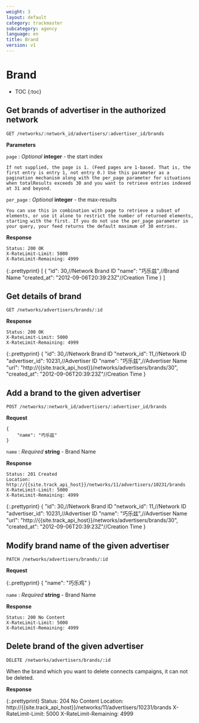 ```yaml
---
weight: 3
layout: default
category: trackmaster
subcategory: agency
language: en
title: Brand
version: v1
---
```


# Brand #

* TOC
{:toc}


## Get brands of advertiser in the authorized network

    GET /networks/:network_id/advertisers/:advertiser_id/brands

**Parameters**

`page`
: _Optional_ **integer** - the start index

	If not supplied, the page is 1. (Feed pages are 1-based. That is, the first entry is entry 1, not entry 0.) Use this parameter as a pagination mechanism along with the per_page parameter for situations when totalResults exceeds 30 and you want to retrieve entries indexed at 31 and beyond.

`per_page`
: _Optional_ **integer** - the max-results

	You can use this in combination with page to retrieve a subset of elements, or use it alone to restrict the number of returned elements, starting with the first. If you do not use the per_page parameter in your query, your feed returns the default maximum of 30 entries.

**Response**

    Status: 200 OK
    X-RateLimit-Limit: 5000
    X-RateLimit-Remaining: 4999


{:.prettyprint}
    [
      {
        "id": 30,//Network Brand ID
        "name": "巧乐兹",//Brand Name
        "created_at": "2012-09-06T20:39:23Z"//Creation Time
      }
    ]


## Get details of brand

    GET /networks/advertisers/brands/:id

**Response**

    Status: 200 OK
    X-RateLimit-Limit: 5000
    X-RateLimit-Remaining: 4999

{:.prettyprint}
    {
        "id": 30,//Network Brand ID
        "network_id": 11,//Network ID
        "advertiser_id": 10231,//Advertiser ID
        "name": "巧乐兹",//Advertiser Name
        "url": "http://{{site.track_api_host}}/networks/advertisers/brands/30",
        "created_at": "2012-09-06T20:39:23Z"//Creation Time
    }


## Add a brand to the given advertiser 

    POST /networks/:network_id/advertisers/:advertiser_id/brands

**Request**

    {
        "name": "巧乐兹"
    }

`name`
: _Required_ **string** - Brand Name

**Response**

    Status: 201 Created 
    Location: http://{{site.track_api_host}}/networks/11/advertisers/10231/brands
    X-RateLimit-Limit: 5000
    X-RateLimit-Remaining: 4999

{:.prettyprint}
    {
        "id": 30,//Network Brand ID
        "network_id": 11,//Network ID
        "advertiser_id": 10231,//Advertiser ID
        "name": "巧乐兹",//Advertiser Name
        "url": "http://{{site.track_api_host}}/networks/advertisers/brands/30",
        "created_at": "2012-09-06T20:39:23Z"//Creation Time
    }


## Modify brand name of the given advertiser 

    PATCH /networks/advertisers/brands/:id

**Request**

{:.prettyprint}
    {
        "name": "巧乐鸡"
    }

`name`
: _Required_ **string** - Brand Name


**Response**

    Status: 200 No Content 
    X-RateLimit-Limit: 5000
    X-RateLimit-Remaining: 4999


## Delete brand of the given advertiser

    DELETE /networks/advertisers/brands/:id

When the brand which you want to delete connects campaigns, it can not be deleted. 

**Response**

{:.prettyprint}
    Status: 204 No Content 
    Location: http://{{site.track_api_host}}/networks/11/advertisers/10231/brands
    X-RateLimit-Limit: 5000
    X-RateLimit-Remaining: 4999
